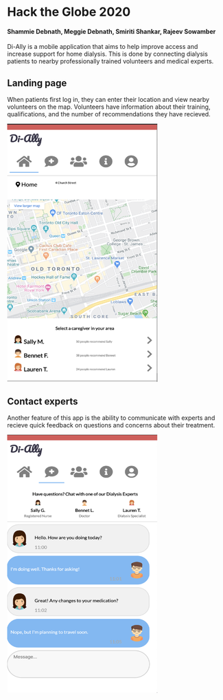 # Hack the Globe 2020
#### Shammie Debnath, Meggie Debnath, Smiriti Shankar, Rajeev Sowamber

Di-Ally is a mobile application that aims to help improve access and increase support for home dialysis. This is done by connecting dialysis patients to nearby professionally trained volunteers and medical experts.

## Landing page

When patients first log in, they can enter their location and view nearby volunteers on the map. Volunteers have information about their training, qualifications, and the number of recommendations they have recieved.

<img src="landing.png" width="350" height="600">


## Contact experts

Another feature of this app is the ability to communicate with experts and recieve quick feedback on questions and concerns about their treatment.

<img src="experts.png" width="350" height="600">

